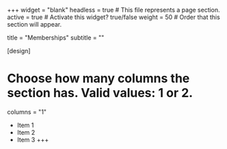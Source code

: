 +++
widget = "blank"
headless = true  # This file represents a page section.
active = true  # Activate this widget? true/false
weight = 50  # Order that this section will appear.

title = "Memberships"
subtitle = ""

[design]
  # Choose how many columns the section has. Valid values: 1 or 2.
  columns = "1"

- Item 1
- Item 2
- Item 3
+++
